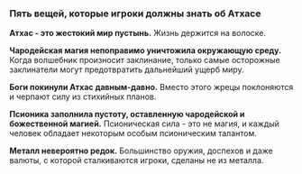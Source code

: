 ### Пять вещей, которые игроки должны знать об Атхасе

**Атхас - это жестокий мир пустынь.** Жизнь держится на волоске.

**Чародейская магия непоправимо уничтожила окружающую среду.** Когда волшебник произносит заклинание, только самые осторожные заклинатели могут предотвратить дальнейший ущерб миру.

**Боги покинули Атхас давным-давно.** Вместо этого жрецы поклоняются и черпают силу из стихийных планов.

**Псионика заполнила пустоту, оставленную чародейской и божественной магией.** Псионическая сила - это не магия, и каждый человек обладает некоторым особым псионическим талантом.

**Металл невероятно редок.** Большинство оружия, доспехов и даже валюты, с которой сталкиваются игроки, сделаны не из металла.